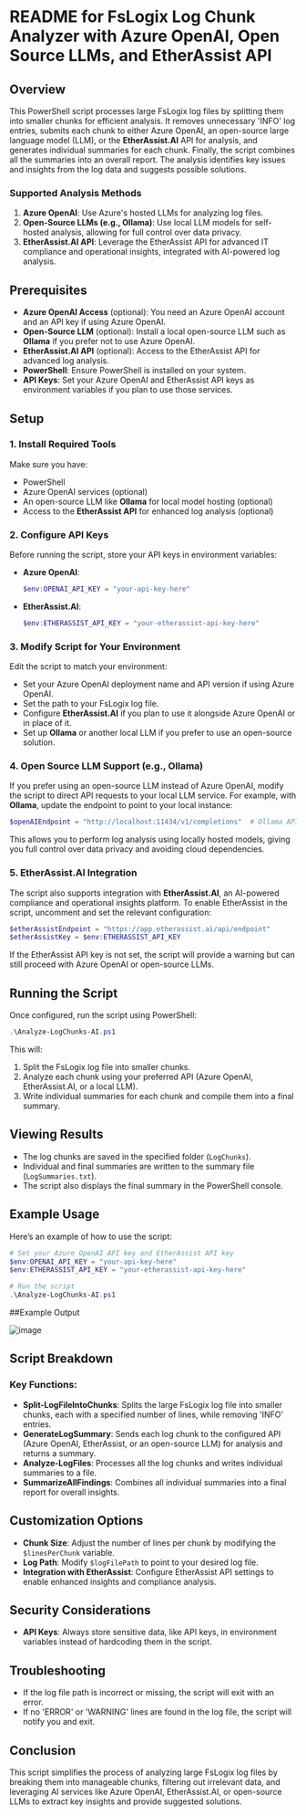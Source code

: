 # README for FsLogix Log Chunk Analyzer with Azure OpenAI, Open Source LLMs, and EtherAssist API

## Overview

This PowerShell script processes large FsLogix log files by splitting them into smaller chunks for efficient analysis. It removes unnecessary 'INFO' log entries, submits each chunk to either Azure OpenAI, an open-source large language model (LLM), or the **EtherAssist.AI** API for analysis, and generates individual summaries for each chunk. Finally, the script combines all the summaries into an overall report. The analysis identifies key issues and insights from the log data and suggests possible solutions.

### Supported Analysis Methods

1. **Azure OpenAI**: Use Azure's hosted LLMs for analyzing log files.
2. **Open-Source LLMs (e.g., Ollama)**: Use local LLM models for self-hosted analysis, allowing for full control over data privacy.
3. **EtherAssist.AI API**: Leverage the EtherAssist API for advanced IT compliance and operational insights, integrated with AI-powered log analysis.

## Prerequisites

- **Azure OpenAI Access** (optional): You need an Azure OpenAI account and an API key if using Azure OpenAI.
- **Open-Source LLM** (optional): Install a local open-source LLM such as **Ollama** if you prefer not to use Azure OpenAI.
- **EtherAssist.AI API** (optional): Access to the EtherAssist API for advanced log analysis.
- **PowerShell**: Ensure PowerShell is installed on your system.
- **API Keys**: Set your Azure OpenAI and EtherAssist API keys as environment variables if you plan to use those services.

## Setup

### 1. Install Required Tools

Make sure you have:
- PowerShell
- Azure OpenAI services (optional)
- An open-source LLM like **Ollama** for local model hosting (optional)
- Access to the **EtherAssist API** for enhanced log analysis (optional)

### 2. Configure API Keys

Before running the script, store your API keys in environment variables:

- **Azure OpenAI**:
  ```powershell
  $env:OPENAI_API_KEY = "your-api-key-here"
  ```

- **EtherAssist.AI**:
  ```powershell
  $env:ETHERASSIST_API_KEY = "your-etherassist-api-key-here"
  ```

### 3. Modify Script for Your Environment

Edit the script to match your environment:
- Set your Azure OpenAI deployment name and API version if using Azure OpenAI.
- Set the path to your FsLogix log file.
- Configure **EtherAssist.AI** if you plan to use it alongside Azure OpenAI or in place of it.
- Set up **Ollama** or another local LLM if you prefer to use an open-source solution.

### 4. Open Source LLM Support (e.g., Ollama)

If you prefer using an open-source LLM instead of Azure OpenAI, modify the script to direct API requests to your local LLM service. For example, with **Ollama**, update the endpoint to point to your local instance:

```powershell
$openAIEndpoint = "http://localhost:11434/v1/completions"  # Ollama API endpoint
```

This allows you to perform log analysis using locally hosted models, giving you full control over data privacy and avoiding cloud dependencies.

### 5. EtherAssist.AI Integration

The script also supports integration with **EtherAssist.AI**, an AI-powered compliance and operational insights platform. To enable EtherAssist in the script, uncomment and set the relevant configuration:

```powershell
$etherAssistEndpoint = "https://app.etherassist.ai/api/endpoint"
$etherAssistKey = $env:ETHERASSIST_API_KEY
```

If the EtherAssist API key is not set, the script will provide a warning but can still proceed with Azure OpenAI or open-source LLMs.

## Running the Script

Once configured, run the script using PowerShell:

```powershell
.\Analyze-LogChunks-AI.ps1
```

This will:
1. Split the FsLogix log file into smaller chunks.
2. Analyze each chunk using your preferred API (Azure OpenAI, EtherAssist.AI, or a local LLM).
3. Write individual summaries for each chunk and compile them into a final summary.

## Viewing Results

- The log chunks are saved in the specified folder (`LogChunks`).
- Individual and final summaries are written to the summary file (`LogSummaries.txt`).
- The script also displays the final summary in the PowerShell console.

## Example Usage

Here’s an example of how to use the script:

```powershell
# Set your Azure OpenAI API key and EtherAssist API key
$env:OPENAI_API_KEY = "your-api-key-here"
$env:ETHERASSIST_API_KEY = "your-etherassist-api-key-here"

# Run the script
.\Analyze-LogChunks-AI.ps1
```

##Example Output

![image](https://github.com/user-attachments/assets/f4e1e6fd-08d8-4d45-b359-f5d3c0dbae8f)


## Script Breakdown

### Key Functions:
- **Split-LogFileIntoChunks**: Splits the large FsLogix log file into smaller chunks, each with a specified number of lines, while removing 'INFO' entries.
- **GenerateLogSummary**: Sends each log chunk to the configured API (Azure OpenAI, EtherAssist, or an open-source LLM) for analysis and returns a summary.
- **Analyze-LogFiles**: Processes all the log chunks and writes individual summaries to a file.
- **SummarizeAllFindings**: Combines all individual summaries into a final report for overall insights.

## Customization Options

- **Chunk Size**: Adjust the number of lines per chunk by modifying the `$linesPerChunk` variable.
- **Log Path**: Modify `$logFilePath` to point to your desired log file.
- **Integration with EtherAssist**: Configure EtherAssist API settings to enable enhanced insights and compliance analysis.

## Security Considerations

- **API Keys**: Always store sensitive data, like API keys, in environment variables instead of hardcoding them in the script.
  
## Troubleshooting

- If the log file path is incorrect or missing, the script will exit with an error.
- If no 'ERROR' or 'WARNING' lines are found in the log file, the script will notify you and exit.

## Conclusion

This script simplifies the process of analyzing large FsLogix log files by breaking them into manageable chunks, filtering out irrelevant data, and leveraging AI services like Azure OpenAI, EtherAssist.AI, or open-source LLMs to extract key insights and provide suggested solutions.
